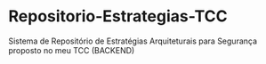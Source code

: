 # Repositorio-Estrategias-TCC
Sistema de Repositório de Estratégias Arquiteturais para Segurança proposto no meu TCC (BACKEND)
